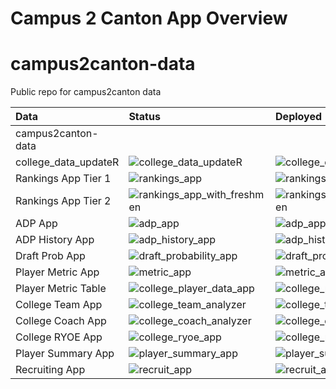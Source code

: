 Campus 2 Canton App Overview
================

# campus2canton-data

Public repo for campus2canton data

<!-- badges: start -->
<!-- badges: end -->

| Data                 | Status                                                                                                                               | Deployed                                                                                                                            |
|:---------------------|:-------------------------------------------------------------------------------------------------------------------------------------|:------------------------------------------------------------------------------------------------------------------------------------|
| campus2canton-data   |                                                                                                                                      |                                                                                                                                     |
| college_data_updateR | ![college_data_updateR](https://github.com/JerrickBackous/college_data_updateR/workflows/Update%20College%20Player%20Data/badge.svg) | ![college_data_updateR](https://github.com/JerrickBackous/college_data_updateR/workflows/Update%20NFL%20Player%20Results/badge.svg) |
| Rankings App Tier 1  | ![rankings_app](https://github.com/JerrickBackous/rankings_app/workflows/R-CMD-check/badge.svg)                                      | ![rankings_app](https://github.com/JerrickBackous/rankings_app/workflows/CI-CD/badge.svg)                                           |
| Rankings App Tier 2  | ![rankings_app_with_freshmen](https://github.com/JerrickBackous/rankings_app_with_freshmen/workflows/R-CMD-check/badge.svg)          | ![rankings_app_with_freshmen](https://github.com/JerrickBackous/rankings_app_with_freshmen/workflows/CI-CD/badge.svg)               |
| ADP App              | ![adp_app](https://github.com/JerrickBackous/adp_app/workflows/R-CMD-check/badge.svg)                                                | ![adp_app](https://github.com/JerrickBackous/adp_app/workflows/CI-CD/badge.svg)                                                     |
| ADP History App      | ![adp_history_app](https://github.com/JerrickBackous/adp_history_app/workflows/R-CMD-check/badge.svg)                                | ![adp_history_app](https://github.com/JerrickBackous/adp_history_app/workflows/CI-CD/badge.svg)                                     |
| Draft Prob App       | ![draft_probability_app](https://github.com/JerrickBackous/draft_probability_app/workflows/R-CMD-check/badge.svg)                    | ![draft_probability_app](https://github.com/JerrickBackous/draft_probability_app/workflows/CI-CD/badge.svg)                         |
| Player Metric App    | ![metric_app](https://github.com/JerrickBackous/metric_app/workflows/R-CMD-check/badge.svg)                                          | ![metric_app](https://github.com/JerrickBackous/metric_app/workflows/CI-CD/badge.svg)                                               |
| Player Metric Table  | ![college_player_data_app](https://github.com/JerrickBackous/college_player_data_app/workflows/R-CMD-check/badge.svg)                | ![college_player_data_app](https://github.com/JerrickBackous/college_player_data_app/workflows/CI-CD/badge.svg)                     |
| College Team App     | ![college_team_analyzer](https://github.com/JerrickBackous/college_team_analyzer/workflows/R-CMD-check/badge.svg)                    | ![college_team_analyzer](https://github.com/JerrickBackous/college_team_analyzer/workflows/CI-CD/badge.svg)                         |
| College Coach App    | ![college_coach_analyzer](https://github.com/JerrickBackous/college_coach_analyzer/workflows/R-CMD-check/badge.svg)                  | ![college_coach_analyzer](https://github.com/JerrickBackous/college_coach_analyzer/workflows/CI-CD/badge.svg)                       |
| College RYOE App     | ![college_ryoe_app](https://github.com/JerrickBackous/college_ryoe_app/workflows/R-CMD-check/badge.svg)                              | ![college_ryoe_app](https://github.com/JerrickBackous/college_ryoe_app/workflows/CI-CD/badge.svg)                                   |
| Player Summary App   | ![player_summary_app](https://github.com/JerrickBackous/player_summary_app/workflows/R-CMD-check/badge.svg)                          | ![player_summary_app](https://github.com/JerrickBackous/player_summary_app/workflows/CI-CD/badge.svg)                               |
| Recruiting App       | ![recruit_app](https://github.com/JerrickBackous/recruit_app/workflows/R-CMD-check/badge.svg)                                        | ![recruit_app](https://github.com/JerrickBackous/recruit_app/workflows/CI-CD/badge.svg)                                             |
